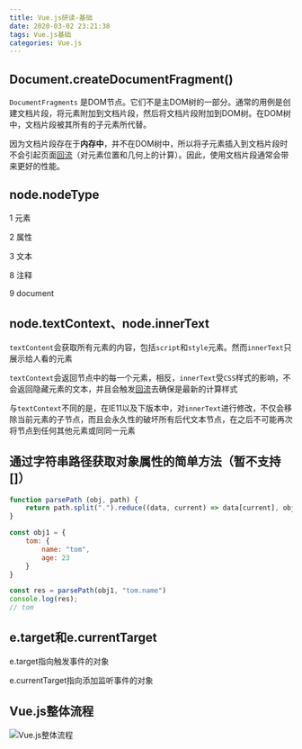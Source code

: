 ```yaml
---
title: Vue.js研读-基础
date: 2020-03-02 23:21:38
tags: Vue.js基础
categories: Vue.js
---
```


## Document.createDocumentFragment()

`DocumentFragments` 是DOM节点。它们不是主DOM树的一部分。通常的用例是创建文档片段，将元素附加到文档片段，然后将文档片段附加到DOM树。在DOM树中，文档片段被其所有的子元素所代替。

因为文档片段存在于**内存中**，并不在DOM树中，所以将子元素插入到文档片段时不会引起页面[回流](https://developer.mozilla.org/zh-CN/docs/Glossary/Reflow)（对元素位置和几何上的计算）。因此，使用文档片段通常会带来更好的性能。

## node.nodeType

1 元素

2 属性

3 文本

8 注释

9 document

## node.textContext、node.innerText

`textContent`会获取所有元素的内容，包括`script`和`style`元素。然而`innerText`只展示给人看的元素

`textContext`会返回节点中的每一个元素，相反，`innerText`受`CSS`样式的影响，不会返回隐藏元素的文本，并且会触发[回流](https://developer.mozilla.org/zh-CN/docs/Glossary/Reflow)去确保是最新的计算样式

与`textContext`不同的是，在IE11以及下版本中，对`innerText`进行修改，不仅会移除当前元素的子节点，而且会永久性的破坏所有后代文本节点，在之后不可能再次将节点到任何其他元素或同同一元素

## 通过字符串路径获取对象属性的简单方法（暂不支持[]）

```js
function parsePath (obj, path) {
    return path.split(".").reduce((data, current) => data[current], obj)
}

const obj1 = {
    tom: {
        name: "tom",
        age: 23
    }
}

const res = parsePath(obj1, "tom.name")
console.log(res);
// tom
```

## e.target和e.currentTarget

e.target指向触发事件的对象

e.currentTarget指向添加监听事件的对象

## Vue.js整体流程

![Vue.js整体流程](https://mrrsblog.oss-cn-shanghai.aliyuncs.com/vue-4.png)